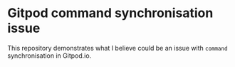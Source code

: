 # Gitpod command synchronisation issue

This repository demonstrates what I believe could be an issue with `command` synchronisation in Gitpod.io.


